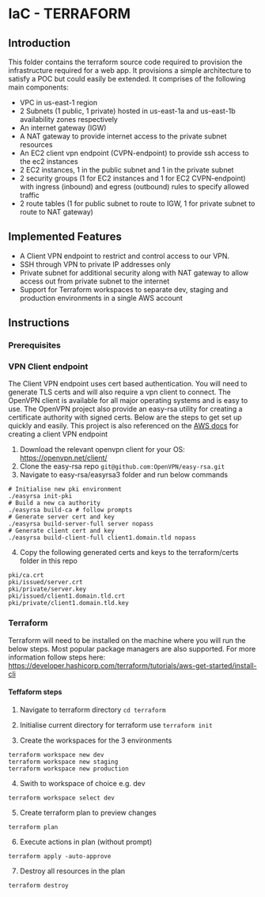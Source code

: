 # IaC - TERRAFORM

## Introduction

This folder contains the terraform source code required to provision the infrastructure required for a web app.
It provisions a simple architecture to satisfy a POC but could easily be extended.
It comprises of the following main components:

- VPC in us-east-1 region
- 2 Subnets (1 public, 1 private) hosted in us-east-1a and us-east-1b availability zones respectively
- An internet gateway (IGW)
- A NAT gateway to provide internet access to the private subnet resources
- An EC2 client vpn endpoint (CVPN-endpoint) to provide ssh access to the ec2 instances
- 2 EC2 instances, 1 in the public subnet and 1 in the private subnet
- 2 security groups (1 for EC2 instances and 1 for EC2 CVPN-endpoint) with ingress (inbound) and egress (outbound) rules to specify allowed traffic
- 2 route tables (1 for public subnet to route to IGW, 1 for private subnet to route to NAT gateway)

## Implemented Features

- A Client VPN endpoint to restrict and control access to our VPN.
- SSH through VPN to private IP addresses only
- Private subnet for additional security along with NAT gateway to allow access out from private subnet to the internet
- Support for Terraform workspaces to separate dev, staging and production environments in a single AWS account

## Instructions

### Prerequisites

### VPN Client endpoint

The Client VPN endpoint uses cert based authentication. You will need to generate TLS certs and will also require a vpn client to connect.
The OpenVPN client is available for all major operating systems and is easy to use. The OpenVPN project also provide an easy-rsa utility
for creating a certificate authority with signed certs. Below are the steps to get set up quickly and easily. This project is also referenced
on the [AWS docs](https://docs.aws.amazon.com/vpn/latest/clientvpn-admin/cvpn-getting-started.html) for creating a client VPN endpoint

1. Download the relevant openvpn client for your OS: https://openvpn.net/client/
2. Clone the easy-rsa repo `git@github.com:OpenVPN/easy-rsa.git`
3. Navigate to easy-rsa/easyrsa3 folder and run below commands

```
# Initialise new pki environment
./easyrsa init-pki
# Build a new ca authority
./easyrsa build-ca # follow prompts
# Generate server cert and key
./easyrsa build-server-full server nopass
# Generate client cert and key
./easyrsa build-client-full client1.domain.tld nopass
```

4. Copy the following generated certs and keys to the terraform/certs folder in this repo

```
pki/ca.crt
pki/issued/server.crt
pki/private/server.key
pki/issued/client1.domain.tld.crt
pki/private/client1.domain.tld.key
```

### Terraform

Terraform will need to be installed on the machine where you will run the below steps. Most popular package managers are also supported. For more information follow steps here: https://developer.hashicorp.com/terraform/tutorials/aws-get-started/install-cli

#### Teffaform steps

1. Navigate to terraform directory
`cd terraform`

2. Initialise current directory for terraform use
`terraform init`

3. Create the workspaces for the 3 environments
```
terraform workspace new dev
terraform workspace new staging
terraform workspace new production
```

4. Swith to workspace of choice e.g. dev

```
terraform workspace select dev
```

5. Create terraform plan to preview changes

```
terraform plan
```

6. Execute actions in plan (without prompt)

```
terraform apply -auto-approve
```

7. Destroy all resources in the plan

```
terraform destroy
```